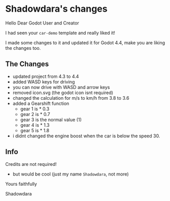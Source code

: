 # Shadowdara's changes

Hello Dear Godot User and Creator

I had seen your `car-demo` template and really liked it!

I made some changes to it and updated it for Godot 4.4, make you are liking the changes too.

## The Changes

- updated project from 4.3 to 4.4
- added WASD keys for driving
- you can now drive with WASD and arrow keys
- removed icon.svg (the godot icon isnt required)
- changed the calculation for m/s to km/h from 3.8 to 3.6
- added a Gearshift function
  - gear 1 is * 0.3
  - gear 2 is * 0.7
  - gear 3 is the normal value (1)
  - gear 4 is * 1.3
  - gear 5 is * 1.8
- i didnt changed the engine boost when the car is below the speed 30.

## Info

Credits are not required!
- but would be cool (just my name `Shadowdara`, not more)

Yours faithfully

Shadowdara
